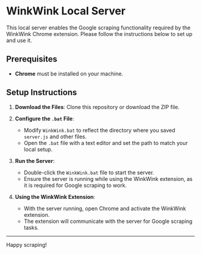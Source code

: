 # WinkWink Local Server

This local server enables the Google scraping functionality required by the WinkWink Chrome extension. Please follow the instructions below to set up and use it.

## Prerequisites

- **Chrome** must be installed on your machine.

## Setup Instructions

1. **Download the Files**:
   Clone this repository or download the ZIP file.

2. **Configure the `.bat` File**:
   - Modify `WinkWink.bat` to reflect the directory where you saved `server.js` and other files.
   - Open the `.bat` file with a text editor and set the path to match your local setup.

3. **Run the Server**:
   - Double-click the `WinkWink.bat` file to start the server.
   - Ensure the server is running while using the WinkWink extension, as it is required for Google scraping to work.

4. **Using the WinkWink Extension**:
   - With the server running, open Chrome and activate the WinkWink extension.
   - The extension will communicate with the server for Google scraping tasks.

---

Happy scraping!
